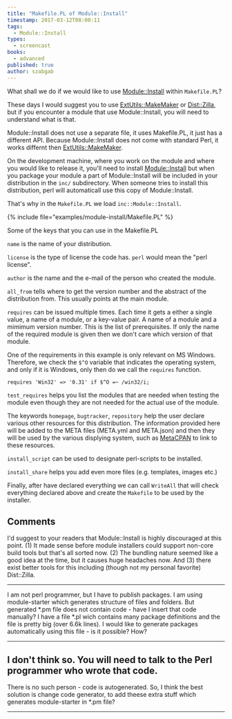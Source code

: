 ```yaml
---
title: "Makefile.PL of Module::Install"
timestamp: 2017-03-12T08:00:11
tags:
  - Module::Install
types:
  - screencast
books:
  - advanced
published: true
author: szabgab
---
```



What shall we do if we would like to use [Module::Install](https://metacpan.org/pod/Module::Install)
within `Makefile.PL`?

These days I would suggest you to use [ExtUtils::MakeMaker](/makefile-pl-of-extutils-makemaker)
or [Dist::Zilla](http://metacpan.org/pod/Dist::Zilla),
but if you encounter a module that use Module::Install, you will need to understand what is that.


<slidecast file="advanced-perl/libraries-and-modules/makefile-pl-of-module-install" youtube="bshmt9euW6o" />

Module::Install does not use a separate file, it uses Makefile.PL, it just has a different API.
Because Module::Install does not come with standard Perl, it works differnt then
[ExtUtils::MakeMaker](/makefile-pl-of-extutils-makemaker).

On the development machine, where you work on the module and where you would like to release it, you'll
need to install [Module::Install](https://metacpan.org/pod/Module::Install) but when you
package your module a part of Module::Install will be included in your distribution in the `inc/`
subdirectory. When someone tries to install this distribution, perl will automaticall use this copy
of Module::Install.

That's why in the `Makefile.PL` we load `inc::Module::Install`.

{% include file="examples/module-install/Makefile.PL" %}

Some of the keys that you can use in the Makefile.PL

`name` is the name of your distribution.

`license` is the type of license the code has. `perl` would mean the "perl license".

`author` is the name and the e-mail of the person who created the module.

`all_from` tells where to get the version number and the abstract of the distribution from. This usually points at the
main module.

`requires` can be issued multiple times. Each time it gets a either a single value, a name of a module, or
a key-value pair. A name of a module and a mimimum version number.
This is the list of prerequisites. If only the name of the required module is given then we don't care which version
of that module.

One of the requirements in this example is only relevant on MS Windows. Therefore, we check
the `$^O` variable that indicates the operating system, and only if it is Windows, only
then do we call the `requires` function.

`requires 'Win32' => '0.31' if $^O =~ /win32/i;`

`test_requires` helps you list the modules that are needed when testing the module even though they are not needed
for the actual use of the module.


The keywords `homepage`, `bugtracker`, `repository` help the user declare various other resources
for this distribution. The information provided here will be added to the META files (META.yml and META.json) and
then they will be used by the various displying system, such as [MetaCPAN](https://metacpan.org/) to
link to these resources.


`install_script` can be used to designate perl-scripts to be installed.


`install_share` helps you add even more files (e.g. templates, images etc.)

Finally, after have declared everything we can call `WriteAll` that will check everything declared
above and create the `Makefile` to be used by the installer.

## Comments

I'd suggest to your readers that Module::Install is highly discouraged at this point. (1) It made sense before module installers could support non-core build tools but that's all sorted now. (2) The bundling nature seemed like a good idea at the time, but it causes huge headaches now. And (3) there exist better tools for this including (though not my personal favorite) Dist::Zilla.

<hr>

I am not perl programmer, but I have to publish packages. I am using module-starter which generates structure of files and folders. But generated *.pm file does not contain code - have I insert that code manually? I have a file *.pl wich contains many package definitions and the file is pretty big (over 6.6k lines). I would like to generate packages automatically using this file - is it possible? How?

---
I don't think so. You will need to talk to the Perl programmer who wrote that code.
----

There is no such person - code is autogenerated. So, I think the best solution is change code generator, to add theese extra stuff which generates module-starter in *.pm file?

<hr>



